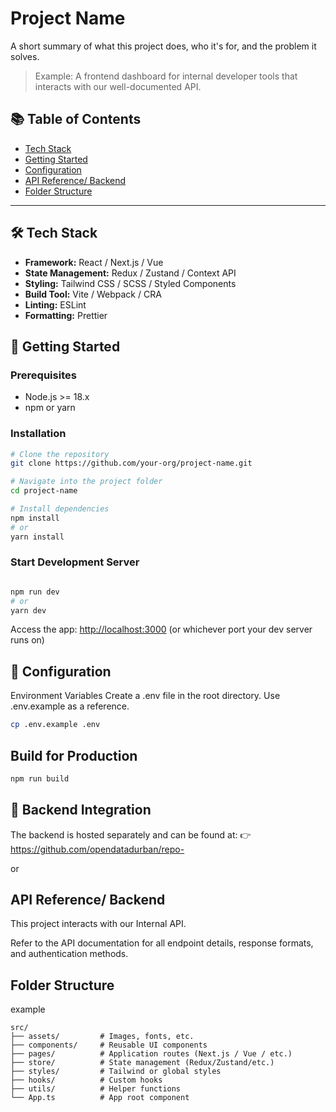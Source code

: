 # Project Name

A short summary of what this project does, who it's for, and the problem it solves.
> Example: A frontend dashboard for internal developer tools that interacts with our well-documented API.

## 📚 Table of Contents

- [Tech Stack](#🚀-tech-stack)
- [Getting Started](#🛠️-getting-started)
- [Configuration](#configuration)
- [API Reference/ Backend](#api-reference)
- [Folder Structure](#folder-structure)

---

## 🛠️ Tech Stack

- **Framework:** React / Next.js / Vue
- **State Management:** Redux / Zustand / Context API
- **Styling:** Tailwind CSS / SCSS / Styled Components
- **Build Tool:** Vite / Webpack / CRA
- **Linting:** ESLint
- **Formatting:** Prettier

## 🚀 Getting Started

### Prerequisites

- Node.js >= 18.x
- npm or yarn

### Installation

```bash
# Clone the repository
git clone https://github.com/your-org/project-name.git

# Navigate into the project folder
cd project-name

# Install dependencies
npm install
# or
yarn install
```

### Start Development Server
``` bash

npm run dev
# or
yarn dev
```
Access the app: [http://localhost:3000](http://localhost:3000) (or whichever port your dev server runs on)

## 🔐 Configuration
Environment Variables
Create a .env file in the root directory. Use .env.example as a reference.
```bash
cp .env.example .env
```

## Build for Production
```bash
npm run build
```

## 🔌 Backend Integration
The backend is hosted separately and can be found at:
👉 https://github.com/opendatadurban/repo-

or 

## API Reference/ Backend
This project interacts with our Internal API.

Refer to the API documentation for all endpoint details, response formats, and authentication methods.

## Folder Structure
example

```shell
src/
├── assets/         # Images, fonts, etc.
├── components/     # Reusable UI components
├── pages/          # Application routes (Next.js / Vue / etc.)
├── store/          # State management (Redux/Zustand/etc.)
├── styles/         # Tailwind or global styles
├── hooks/          # Custom hooks
├── utils/          # Helper functions
└── App.ts          # App root component
```
